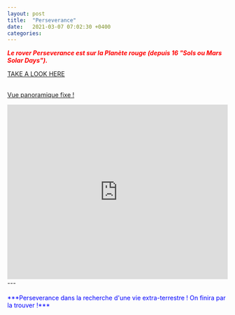 ```yaml
---
layout: post
title:  "Perseverance"
date:   2021-03-07 07:02:30 +0400
categories: 
---
```



<span style="color: red">***Le rover Perseverance est sur la Planète rouge (depuis 16 "Sols ou Mars Solar Days").***</span>
<br>

<!---
<span><a href="https://www.nasa.gov/perseverance" target="_blank">Voici les dernières images de la NASA</a></span>
--->
<span><a href="https://mars.nasa.gov/mars2020/" target="_blank">TAKE A LOOK HERE</a></span>
<br/><br>

<span><a href="https://www.nasa.gov/sites/default/files/thumbnails/image/pia2464-mastcam-zs_first_360-degree_panorama2.jpg" target="_blank">Vue panoramique fixe !</a></span><br>

<iframe src='https://mars.nasa.gov/layout/embed/image/mars-panorama/?id=25674' width='100%' height='400' scrolling='no' frameborder='0' allowfullscreen></iframe>
---
<br/><br>
<span style="color: blue">***Perseverance dans la recherche d'une vie extra-terrestre ! On finira par la trouver !***</span>



